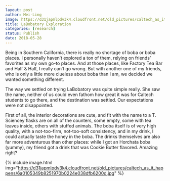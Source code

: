 ```yaml
---
layout: post
author: Mei-Ling
image: https://d31japmlpdv3k4.cloudfront.net/old_pictures/caltech_as_it_happens/6a0105349b8251970b0224e038dfad200d.jpg
title: LaBobatory Exploration
categories: [research]
status: Publish
date: 2018-05-28
---
```



Being in Southern California, there is really no shortage of boba or boba places. I personally haven’t explored a ton of them, relying on friends’ favorites as my own go-to places. And at those places, like Factory Tea Bar and Half &amp; Half, I really can’t go wrong. But with another one of my friends, who is only a little more clueless about boba than I am, we decided we wanted something different.

The way we settled on trying LaBobatory was quite simple really. She saw the name, neither of us could even fathom how great it was for Caltech students to go there, and the destination was settled. Our expectations were not disappointed.

First of all, the interior decorations are cute, and fit with the name to a T. Sciencey flasks are on all of the counters, some empty, some with tea leaves inside, others with stuffed animals. The boba itself is of very high quality, with a not-too-firm, not-too-soft consistency, and in my drink, I could actually taste the honey in the boba. The drinks themselves are also far more adventurous than other places: while I got an Horchata boba (yummy), my friend got a drink that was Cookie Butter flavored. Amazing right?

{% include image.html img="https://d31japmlpdv3k4.cloudfront.net/old_pictures/caltech_as_it_happens/6a0105349b8251970b0224e038dfb6200d.jpg" %}
